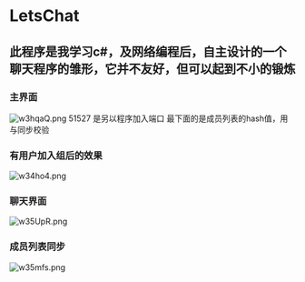 # LetsChat
## 此程序是我学习c#，及网络编程后，自主设计的一个聊天程序的雏形，它并不友好，但可以起到不小的锻炼


### 主界面
![w3hqaQ.png](https://s1.ax1x.com/2020/09/09/w3hqaQ.png)
51527 是另以程序加入端口
最下面的是成员列表的hash值，用与同步校验

### 有用户加入组后的效果
![w34ho4.png](https://s1.ax1x.com/2020/09/09/w34ho4.png)

### 聊天界面
![w35UpR.png](https://s1.ax1x.com/2020/09/09/w35UpR.png)

### 成员列表同步
![w35mfs.png](https://s1.ax1x.com/2020/09/09/w35mfs.png)

